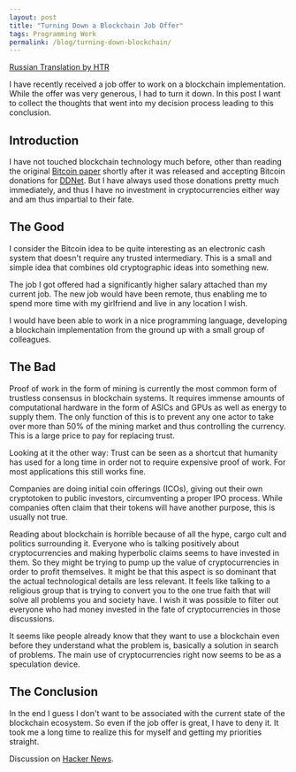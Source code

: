 ```yaml
---
layout: post
title: "Turning Down a Blockchain Job Offer"
tags: Programming Work
permalink: /blog/turning-down-blockchain/
---
```


[Russian Translation by HTR](http://howtorecover.me/prevrasenie-predlozenia-o-rabote-blocnoi-cepi)

I have recently received a job offer to work on a blockchain implementation. While the offer was very generous, I had to turn it down. In this post I want to collect the thoughts that went into my decision process leading to this conclusion.

<!--more-->

## Introduction

I have not touched blockchain technology much before, other than reading the original [Bitcoin paper](https://bitcoin.org/bitcoin.pdf) shortly after it was released and accepting Bitcoin donations for [DDNet](https://ddnet.tw/). But I have always used those donations pretty much immediately, and thus I have no investment in cryptocurrencies either way and am thus impartial to their fate.

## The Good

I consider the Bitcoin idea to be quite interesting as an electronic cash system that doesn't require any trusted intermediary. This is a small and simple idea that combines old cryptographic ideas into something new.

The job I got offered had a significantly higher salary attached than my current job. The new job would have been remote, thus enabling me to spend more time with my girlfriend and live in any location I wish.

I would have been able to work in a nice programming language, developing a blockchain implementation from the ground up with a small group of colleagues.

## The Bad

Proof of work in the form of mining is currently the most common form of trustless consensus in blockchain systems. It requires immense amounts of computational hardware in the form of ASICs and GPUs as well as energy to supply them. The only function of this is to prevent any one actor to take over more than 50% of the mining market and thus controlling the currency. This is a large price to pay for replacing trust.

Looking at it the other way: Trust can be seen as a shortcut that humanity has used for a long time in order not to require expensive proof of work. For most applications this still works fine.

Companies are doing initial coin offerings (ICOs), giving out their own cryptotoken to public investors, circumventing a proper IPO process. While companies often claim that their tokens will have another purpose, this is usually not true.

Reading about blockchain is horrible because of all the hype, cargo cult and politics surrounding it. Everyone who is talking positively about cryptocurrencies and making hyperbolic claims seems to have invested in them. So they might be trying to pump up the value of cryptocurrencies in order to profit themselves. It might be that this aspect is so dominant that the actual technological details are less relevant. It feels like talking to a religious group that is trying to convert you to the one true faith that will solve all problems you and society have. I wish it was possible to filter out everyone who had money invested in the fate of cryptocurrencies in those discussions.

It seems like people already know that they want to use a blockchain even before they understand what the problem is, basically a solution in search of problems. The main use of cryptocurrencies right now seems to be as a speculation device.

## The Conclusion

In the end I guess I don't want to be associated with the current state of the blockchain ecosystem. So even if the job offer is great, I have to deny it. It took me a long time to realize this for myself and getting my priorities straight.

Discussion on [Hacker News](https://news.ycombinator.com/item?id=16205776).
